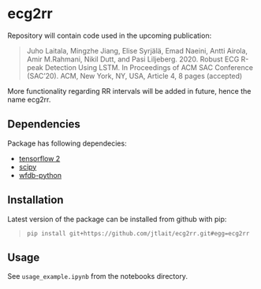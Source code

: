 # ecg2rr

Repository will contain code used in the upcoming publication:

> Juho Laitala, Mingzhe Jiang, Elise Syrjälä, Emad Naeini, Antti Airola, Amir M.Rahmani, Nikil Dutt, and Pasi Liljeberg. 2020. Robust ECG R-peak Detection Using LSTM. In Proceedings of ACM SAC Conference (SAC’20). ACM, New York, NY, USA, Article 4, 8 pages (accepted)

More functionality regarding RR intervals will be added in future, hence the name ecg2rr.

## Dependencies

Package has following dependecies:

* [tensorflow 2](https://www.tensorflow.org/)
* [scipy](https://www.scipy.org/)
* [wfdb-python](https://github.com/MIT-LCP/wfdb-python)

## Installation

Latest version of the package can be installed from github with pip:

> `pip install git+https://github.com/jtlait/ecg2rr.git#egg=ecg2rr`

## Usage

See `usage_example.ipynb` from the notebooks directory.


